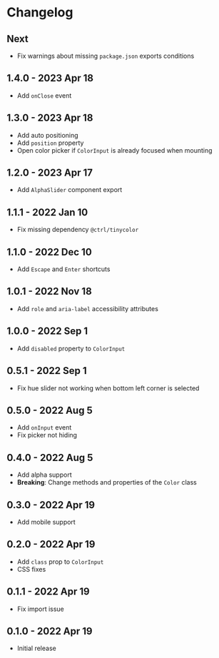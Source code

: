 # Changelog

## Next
- Fix warnings about missing `package.json` exports conditions

## 1.4.0 - 2023 Apr 18
- Add `onClose` event

## 1.3.0 - 2023 Apr 18
- Add auto positioning
- Add `position` property
- Open color picker if `ColorInput` is already focused when mounting

## 1.2.0 - 2023 Apr 17
- Add `AlphaSlider` component export

## 1.1.1 - 2022 Jan 10
- Fix missing dependency `@ctrl/tinycolor`

## 1.1.0 - 2022 Dec 10
- Add `Escape` and `Enter` shortcuts

## 1.0.1 - 2022 Nov 18
- Add `role` and `aria-label` accessibility attributes

## 1.0.0 - 2022 Sep 1
- Add `disabled` property to `ColorInput`

## 0.5.1 - 2022 Sep 1
- Fix hue slider not working when bottom left corner is selected

## 0.5.0 - 2022 Aug 5
- Add `onInput` event
- Fix picker not hiding

## 0.4.0 - 2022 Aug 5
- Add alpha support
- **Breaking**: Change methods and properties of the `Color` class

## 0.3.0 - 2022 Apr 19
- Add mobile support

## 0.2.0 - 2022 Apr 19
- Add `class` prop to `ColorInput`
- CSS fixes

## 0.1.1 - 2022 Apr 19
- Fix import issue

## 0.1.0 - 2022 Apr 19
- Initial release
